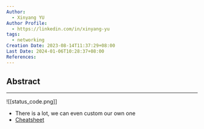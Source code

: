 ```yaml
---
Author:
  - Xinyang YU
Author Profile:
  - https://linkedin.com/in/xinyang-yu
tags:
  - networking
Creation Date: 2023-08-14T11:37:29+08:00
Last Date: 2024-01-06T10:28:37+08:00
References: 
---
```

## Abstract
---
![[status_code.png]]
- There is a lot, we can even custom our own one
- [Cheatsheet](https://cheatography.com/kstep/cheat-sheets/http-status-codes/?source=post_page-----1353126d9cd9--------------------------------)